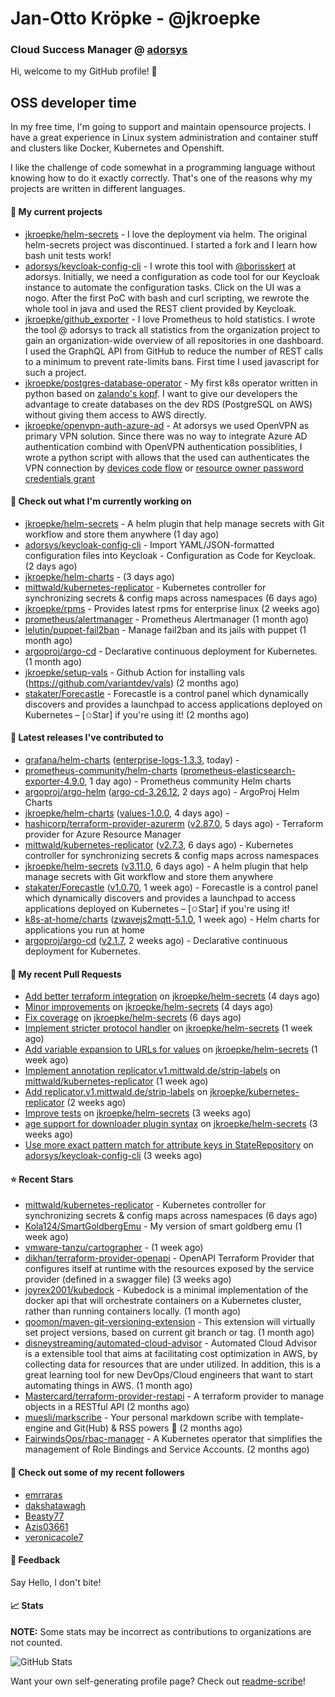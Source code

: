 # Jan-Otto Kröpke - @jkroepke
### Cloud Success Manager @ [adorsys](https://github.com/adorsys)

Hi, welcome to my GitHub profile! 👋

## OSS developer time
In my free time, I'm going to support and maintain opensource projects. I have a great experience in Linux system administration and container stuff and clusters like Docker, Kubernetes and Openshift.

I like the challenge of code somewhat in a programming language without knowing how to do it exactly correctly. That's one of the reasons why my projects are written in different languages.

#### 🌱 My current projects
- [jkroepke/helm-secrets](https://github.com/jkroepke/helm-secrets) - I love the deployment via helm. The original helm-secrets project was discontinued. I started a fork and I learn how bash unit tests work!
- [adorsys/keycloak-config-cli](https://github.com/adorsys/keycloak-config-cli) - I wrote this tool with [@borisskert](https://github.com/borisskert) at adorsys. Initially, we need a configuration as code tool for our Keycloak instance to automate the configuration tasks. Click on the UI was a nogo. After the first PoC with bash and curl scripting, we rewrote the whole tool in java and used the REST client provided by Keycloak.
- [jkroepke/github_exporter](https://github.com/jkroepke/github_exporter) - I love Prometheus to hold statistics. I wrote the tool @ adorsys to track all statistics from the organization project to gain an organization-wide overview of all repositories in one dashboard. I used the GraphQL API from GitHub to reduce the number of REST calls to a minimum to prevent rate-limits bans. First time I used javascript for such a project.
- [jkroepke/postgres-database-operator](https://github.com/jkroepke/postgres-database-operator) - My first k8s operator written in python based on [zalando's kopf](https://github.com/zalando-incubator/kopf). I want to give our developers the advantage to create databases on the dev RDS (PostgreSQL on AWS) without giving them access to AWS directly.
- [jkroepke/openvpn-auth-azure-ad](https://github.com/jkroepke/openvpn-auth-azure-ad) - At adorsys we used OpenVPN as primary VPN solution. Since there was no way to integrate Azure AD authentication combind with OpenVPN authentication possiblities, I wrote a python script with allows that the used can authenticates the VPN connection by [devices code flow](https://docs.microsoft.com/en-us/azure/active-directory/develop/v2-oauth2-device-code) or [resource owner password credentials grant](https://docs.microsoft.com/en-us/azure/active-directory/develop/v2-oauth-ropc)

#### 👷 Check out what I'm currently working on

- [jkroepke/helm-secrets](https://github.com/jkroepke/helm-secrets) - A helm plugin that help manage secrets with Git workflow and store them anywhere (1 day ago)
- [adorsys/keycloak-config-cli](https://github.com/adorsys/keycloak-config-cli) - Import YAML/JSON-formatted configuration files into Keycloak - Configuration as Code for Keycloak. (2 days ago)
- [jkroepke/helm-charts](https://github.com/jkroepke/helm-charts) -  (3 days ago)
- [mittwald/kubernetes-replicator](https://github.com/mittwald/kubernetes-replicator) - Kubernetes controller for synchronizing secrets &amp; config maps across namespaces (6 days ago)
- [jkroepke/rpms](https://github.com/jkroepke/rpms) - Provides latest rpms for enterprise linux (2 weeks ago)
- [prometheus/alertmanager](https://github.com/prometheus/alertmanager) - Prometheus Alertmanager (1 month ago)
- [lelutin/puppet-fail2ban](https://github.com/lelutin/puppet-fail2ban) - Manage fail2ban and its jails with puppet (1 month ago)
- [argoproj/argo-cd](https://github.com/argoproj/argo-cd) - Declarative continuous deployment for Kubernetes. (1 month ago)
- [jkroepke/setup-vals](https://github.com/jkroepke/setup-vals) - Github Action for installing vals (https://github.com/variantdev/vals) (2 months ago)
- [stakater/Forecastle](https://github.com/stakater/Forecastle) - Forecastle is a control panel which dynamically discovers and provides a launchpad to access applications deployed on Kubernetes  – [✩Star] if you&#39;re using it! (2 months ago)

#### 🔭 Latest releases I've contributed to

- [grafana/helm-charts](https://github.com/grafana/helm-charts) ([enterprise-logs-1.3.3](https://github.com/grafana/helm-charts/releases/tag/enterprise-logs-1.3.3), today) - 
- [prometheus-community/helm-charts](https://github.com/prometheus-community/helm-charts) ([prometheus-elasticsearch-exporter-4.9.0](https://github.com/prometheus-community/helm-charts/releases/tag/prometheus-elasticsearch-exporter-4.9.0), 1 day ago) - Prometheus community Helm charts
- [argoproj/argo-helm](https://github.com/argoproj/argo-helm) ([argo-cd-3.26.12](https://github.com/argoproj/argo-helm/releases/tag/argo-cd-3.26.12), 2 days ago) - ArgoProj Helm Charts
- [jkroepke/helm-charts](https://github.com/jkroepke/helm-charts) ([values-1.0.0](https://github.com/jkroepke/helm-charts/releases/tag/values-1.0.0), 4 days ago) - 
- [hashicorp/terraform-provider-azurerm](https://github.com/hashicorp/terraform-provider-azurerm) ([v2.87.0](https://github.com/hashicorp/terraform-provider-azurerm/releases/tag/v2.87.0), 5 days ago) - Terraform provider for Azure Resource Manager
- [mittwald/kubernetes-replicator](https://github.com/mittwald/kubernetes-replicator) ([v2.7.3](https://github.com/mittwald/kubernetes-replicator/releases/tag/v2.7.3), 6 days ago) - Kubernetes controller for synchronizing secrets &amp; config maps across namespaces
- [jkroepke/helm-secrets](https://github.com/jkroepke/helm-secrets) ([v3.11.0](https://github.com/jkroepke/helm-secrets/releases/tag/v3.11.0), 6 days ago) - A helm plugin that help manage secrets with Git workflow and store them anywhere
- [stakater/Forecastle](https://github.com/stakater/Forecastle) ([v1.0.70](https://github.com/stakater/Forecastle/releases/tag/v1.0.70), 1 week ago) - Forecastle is a control panel which dynamically discovers and provides a launchpad to access applications deployed on Kubernetes  – [✩Star] if you&#39;re using it!
- [k8s-at-home/charts](https://github.com/k8s-at-home/charts) ([zwavejs2mqtt-5.1.0](https://github.com/k8s-at-home/charts/releases/tag/zwavejs2mqtt-5.1.0), 1 week ago) - Helm charts for applications you run at home
- [argoproj/argo-cd](https://github.com/argoproj/argo-cd) ([v2.1.7](https://github.com/argoproj/argo-cd/releases/tag/v2.1.7), 2 weeks ago) - Declarative continuous deployment for Kubernetes.

#### 🔨 My recent Pull Requests

- [Add better terraform integration](https://github.com/jkroepke/helm-secrets/pull/173) on [jkroepke/helm-secrets](https://github.com/jkroepke/helm-secrets) (4 days ago)
- [Minor improvements](https://github.com/jkroepke/helm-secrets/pull/172) on [jkroepke/helm-secrets](https://github.com/jkroepke/helm-secrets) (4 days ago)
- [Fix coverage](https://github.com/jkroepke/helm-secrets/pull/171) on [jkroepke/helm-secrets](https://github.com/jkroepke/helm-secrets) (6 days ago)
- [Implement stricter protocol handler](https://github.com/jkroepke/helm-secrets/pull/170) on [jkroepke/helm-secrets](https://github.com/jkroepke/helm-secrets) (1 week ago)
- [Add variable expansion to URLs for values](https://github.com/jkroepke/helm-secrets/pull/169) on [jkroepke/helm-secrets](https://github.com/jkroepke/helm-secrets) (1 week ago)
- [Implement annotation replicator.v1.mittwald.de/strip-labels](https://github.com/mittwald/kubernetes-replicator/pull/155) on [mittwald/kubernetes-replicator](https://github.com/mittwald/kubernetes-replicator) (1 week ago)
- [Add replicator.v1.mittwald.de/strip-labels](https://github.com/jkroepke/kubernetes-replicator/pull/3) on [jkroepke/kubernetes-replicator](https://github.com/jkroepke/kubernetes-replicator) (2 weeks ago)
- [Improve tests](https://github.com/jkroepke/helm-secrets/pull/164) on [jkroepke/helm-secrets](https://github.com/jkroepke/helm-secrets) (3 weeks ago)
- [age support for downloader plugin syntax](https://github.com/jkroepke/helm-secrets/pull/161) on [jkroepke/helm-secrets](https://github.com/jkroepke/helm-secrets) (3 weeks ago)
- [Use more exact pattern match for attribute keys in StateRepository](https://github.com/adorsys/keycloak-config-cli/pull/564) on [adorsys/keycloak-config-cli](https://github.com/adorsys/keycloak-config-cli) (3 weeks ago)

#### ⭐ Recent Stars

- [mittwald/kubernetes-replicator](https://github.com/mittwald/kubernetes-replicator) - Kubernetes controller for synchronizing secrets &amp; config maps across namespaces (6 days ago)
- [Kola124/SmartGoldbergEmu](https://github.com/Kola124/SmartGoldbergEmu) - My version of smart goldberg emu (1 week ago)
- [vmware-tanzu/cartographer](https://github.com/vmware-tanzu/cartographer) -  (1 week ago)
- [dikhan/terraform-provider-openapi](https://github.com/dikhan/terraform-provider-openapi) - OpenAPI Terraform Provider that configures itself at runtime with the resources exposed by the service provider (defined in a swagger file) (3 weeks ago)
- [joyrex2001/kubedock](https://github.com/joyrex2001/kubedock) - Kubedock is a minimal implementation of the docker api that will orchestrate containers on a Kubernetes cluster, rather than running containers locally. (1 month ago)
- [qoomon/maven-git-versioning-extension](https://github.com/qoomon/maven-git-versioning-extension) - This extension will virtually set project versions, based on current git branch or tag. (1 month ago)
- [disneystreaming/automated-cloud-advisor](https://github.com/disneystreaming/automated-cloud-advisor) - Automated Cloud Advisor is a extensible tool that aims at facilitating cost optimization in AWS, by collecting data for resources that are under utilized. In addition, this is a great learning tool for new DevOps/Cloud engineers that want to start automating things in AWS.  (1 month ago)
- [Mastercard/terraform-provider-restapi](https://github.com/Mastercard/terraform-provider-restapi) - A terraform provider to manage objects in a RESTful API (2 months ago)
- [muesli/markscribe](https://github.com/muesli/markscribe) - Your personal markdown scribe with template-engine and Git(Hub) &amp; RSS powers 📜 (2 months ago)
- [FairwindsOps/rbac-manager](https://github.com/FairwindsOps/rbac-manager) - A Kubernetes operator that simplifies the management of Role Bindings and Service Accounts. (2 months ago)

#### 👯 Check out some of my recent followers

- [emrraras](https://github.com/emrraras)
- [dakshatawagh](https://github.com/dakshatawagh)
- [Beasty77](https://github.com/Beasty77)
- [Azis03661](https://github.com/Azis03661)
- [veronicacole7](https://github.com/veronicacole7)

#### 💬 Feedback

Say Hello, I don't bite!

#### 📈 Stats

**NOTE:** Some stats may be incorrect as contributions to organizations
are not counted.

![GitHub Stats](https://github-readme-stats.vercel.app/api?username=jkroepke&count_private=false&theme=tokyonight&show_icons=true)

Want your own self-generating profile page? Check out [readme-scribe](https://github.com/muesli/readme-scribe)!
